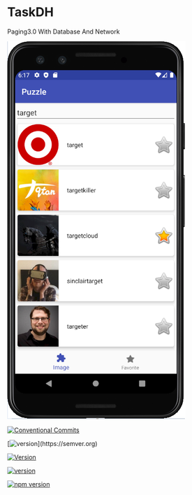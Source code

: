 # TaskDH
Paging3.0 With Database And Network


![Showcase](https://raw.githubusercontent.com/kkeman/TaskDH/master/art/taskdh.png)

[![Conventional Commits](https://search.maven.org/artifact/io.github.nasmedia-tech/nstationsdk/0.6.1/aar)](https://conventionalcommits.org)

[![version]([https://img.shields.io/badge/version-1.0.1-yellow.svg](https://search.maven.org/artifact/io.github.nasmedia-tech/nstationsdk/0.6.1/aar))](https://semver.org)


[![Version](https://search.maven.org/artifact/io.github.nasmedia-tech/nstationsdk/0.6.1/aar)](https://search.maven.org/artifact/io.github.nasmedia-tech/nstationsdk/0.6.1/aar)


[![version](https://img.shields.io/badge/version-1.0.1-yellow.svg)](https://search.maven.org/artifact/io.github.nasmedia-tech/nstationsdk/0.6.1/aar)


[![npm version](https://search.maven.org/artifact/io.github.nasmedia-tech/nstationsdk/0.6.1/aar)](https://search.maven.org/artifact/io.github.nasmedia-tech/nstationsdk/0.6.1/aar)

